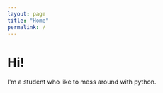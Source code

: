 ```yaml
---
layout: page
title: "Home"
permalink: /
---
```

# Hi!
I'm a student who like to mess around with python. 
